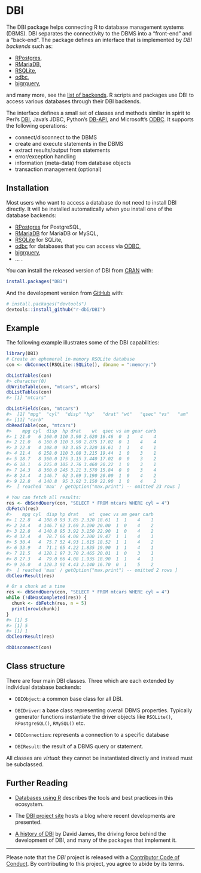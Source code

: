 # DBI

The DBI package helps connecting R to database management systems
(DBMS). DBI separates the connectivity to the DBMS into a “front-end”
and a “back-end”. The package defines an interface that is implemented
by *DBI backends* such as:

- [RPostgres](https://rpostgres.r-dbi.org),
- [RMariaDB](https://rmariadb.r-dbi.org),
- [RSQLite](https://rsqlite.r-dbi.org),
- [odbc](https://github.com/r-dbi/odbc),
- [bigrquery](https://github.com/r-dbi/bigrquery),

and many more, see the [list of
backends](https://github.com/r-dbi/backends#readme). R scripts and
packages use DBI to access various databases through their DBI backends.

The interface defines a small set of classes and methods similar in
spirit to Perl’s [DBI](https://dbi.perl.org/), Java’s JDBC, Python’s
[DB-API](https://www.python.org/dev/peps/pep-0249/), and Microsoft’s
[ODBC](https://en.wikipedia.org/wiki/ODBC). It supports the following
operations:

- connect/disconnect to the DBMS
- create and execute statements in the DBMS
- extract results/output from statements
- error/exception handling
- information (meta-data) from database objects
- transaction management (optional)

## Installation

Most users who want to access a database do not need to install DBI
directly. It will be installed automatically when you install one of the
database backends:

- [RPostgres](https://rpostgres.r-dbi.org) for PostgreSQL,
- [RMariaDB](https://rmariadb.r-dbi.org) for MariaDB or MySQL,
- [RSQLite](https://rsqlite.r-dbi.org) for SQLite,
- [odbc](https://github.com/r-dbi/odbc) for databases that you can
  access via
  [ODBC](https://en.wikipedia.org/wiki/Open_Database_Connectivity),
- [bigrquery](https://github.com/r-dbi/bigrquery),
- … .

You can install the released version of DBI from
[CRAN](https://CRAN.R-project.org) with:

``` r
install.packages("DBI")
```

And the development version from [GitHub](https://github.com/) with:

``` r
# install.packages("devtools")
devtools::install_github("r-dbi/DBI")
```

## Example

The following example illustrates some of the DBI capabilities:

``` r
library(DBI)
# Create an ephemeral in-memory RSQLite database
con <- dbConnect(RSQLite::SQLite(), dbname = ":memory:")

dbListTables(con)
#> character(0)
dbWriteTable(con, "mtcars", mtcars)
dbListTables(con)
#> [1] "mtcars"

dbListFields(con, "mtcars")
#>  [1] "mpg"  "cyl"  "disp" "hp"   "drat" "wt"   "qsec" "vs"   "am"   "gear"
#> [11] "carb"
dbReadTable(con, "mtcars")
#>    mpg cyl  disp  hp drat    wt  qsec vs am gear carb
#> 1 21.0   6 160.0 110 3.90 2.620 16.46  0  1    4    4
#> 2 21.0   6 160.0 110 3.90 2.875 17.02  0  1    4    4
#> 3 22.8   4 108.0  93 3.85 2.320 18.61  1  1    4    1
#> 4 21.4   6 258.0 110 3.08 3.215 19.44  1  0    3    1
#> 5 18.7   8 360.0 175 3.15 3.440 17.02  0  0    3    2
#> 6 18.1   6 225.0 105 2.76 3.460 20.22  1  0    3    1
#> 7 14.3   8 360.0 245 3.21 3.570 15.84  0  0    3    4
#> 8 24.4   4 146.7  62 3.69 3.190 20.00  1  0    4    2
#> 9 22.8   4 140.8  95 3.92 3.150 22.90  1  0    4    2
#>  [ reached 'max' / getOption("max.print") -- omitted 23 rows ]

# You can fetch all results:
res <- dbSendQuery(con, "SELECT * FROM mtcars WHERE cyl = 4")
dbFetch(res)
#>    mpg cyl  disp hp drat    wt  qsec vs am gear carb
#> 1 22.8   4 108.0 93 3.85 2.320 18.61  1  1    4    1
#> 2 24.4   4 146.7 62 3.69 3.190 20.00  1  0    4    2
#> 3 22.8   4 140.8 95 3.92 3.150 22.90  1  0    4    2
#> 4 32.4   4  78.7 66 4.08 2.200 19.47  1  1    4    1
#> 5 30.4   4  75.7 52 4.93 1.615 18.52  1  1    4    2
#> 6 33.9   4  71.1 65 4.22 1.835 19.90  1  1    4    1
#> 7 21.5   4 120.1 97 3.70 2.465 20.01  1  0    3    1
#> 8 27.3   4  79.0 66 4.08 1.935 18.90  1  1    4    1
#> 9 26.0   4 120.3 91 4.43 2.140 16.70  0  1    5    2
#>  [ reached 'max' / getOption("max.print") -- omitted 2 rows ]
dbClearResult(res)

# Or a chunk at a time
res <- dbSendQuery(con, "SELECT * FROM mtcars WHERE cyl = 4")
while (!dbHasCompleted(res)) {
  chunk <- dbFetch(res, n = 5)
  print(nrow(chunk))
}
#> [1] 5
#> [1] 5
#> [1] 1
dbClearResult(res)

dbDisconnect(con)
```

## Class structure

There are four main DBI classes. Three which are each extended by
individual database backends:

- `DBIObject`: a common base class for all DBI.

- `DBIDriver`: a base class representing overall DBMS properties.
  Typically generator functions instantiate the driver objects like
  `RSQLite()`, `RPostgreSQL()`, `RMySQL()` etc.

- `DBIConnection`: represents a connection to a specific database

- `DBIResult`: the result of a DBMS query or statement.

All classes are *virtual*: they cannot be instantiated directly and
instead must be subclassed.

## Further Reading

- [Databases using R](https://db.rstudio.com/) describes the tools and
  best practices in this ecosystem.

- The [DBI project site](https://r-dbi.org/) hosts a blog where recent
  developments are presented.

- [A history of DBI](https://dbi.r-dbi.org/articles/DBI-history.html) by
  David James, the driving force behind the development of DBI, and many
  of the packages that implement it.

------------------------------------------------------------------------

Please note that the *DBI* project is released with a [Contributor Code
of Conduct](https://dbi.r-dbi.org/CODE_OF_CONDUCT.html). By contributing
to this project, you agree to abide by its terms.
